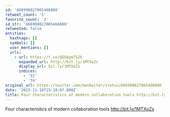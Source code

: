 ```yaml
---
id: '666998827065466880'
retweet_count: '5'
favorite_count: '2'
id_str: '666998827065466880'
retweeted: false
entities:
  hashtags: []
  symbols: []
  user_mentions: []
  urls:
    - url: https://t.co/QGG6gm7S2k
      expanded_url: http://bit.ly/1MTXoZs
      display_url: bit.ly/1MTXoZs
      indices:
        - '51'
        - '74'
original_url: https://twitter.com/benbalter/status/666998827065466880
date: '2015-11-18T15:18:07.000Z'
title: Four characteristics of modern collaboration tools http://bit.ly/1MTXoZs
---
```


Four characteristics of modern collaboration tools http://bit.ly/1MTXoZs